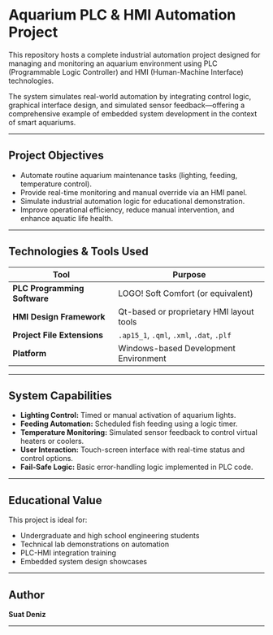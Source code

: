 # Aquarium PLC & HMI Automation Project 

This repository hosts a complete industrial automation project designed for managing and monitoring an aquarium environment using PLC (Programmable Logic Controller) and HMI (Human-Machine Interface) technologies.

The system simulates real-world automation by integrating control logic, graphical interface design, and simulated sensor feedback—offering a comprehensive example of embedded system development in the context of smart aquariums.

---

## Project Objectives

- Automate routine aquarium maintenance tasks (lighting, feeding, temperature control).
- Provide real-time monitoring and manual override via an HMI panel.
- Simulate industrial automation logic for educational demonstration.
- Improve operational efficiency, reduce manual intervention, and enhance aquatic life health.

---

## Technologies & Tools Used

| Tool | Purpose |
|------|---------|
| **PLC Programming Software** | LOGO! Soft Comfort (or equivalent) |
| **HMI Design Framework** | Qt-based or proprietary HMI layout tools |
| **Project File Extensions** | `.ap15_1`, `.qml`, `.xml`, `.dat`, `.plf` |
| **Platform** | Windows-based Development Environment |

---

## System Capabilities

- **Lighting Control:** Timed or manual activation of aquarium lights.
- **Feeding Automation:** Scheduled fish feeding using a logic timer.
- **Temperature Monitoring:** Simulated sensor feedback to control virtual heaters or coolers.
- **User Interaction:** Touch-screen interface with real-time status and control options.
- **Fail-Safe Logic:** Basic error-handling logic implemented in PLC code.

---

## Educational Value

This project is ideal for:

- Undergraduate and high school engineering students
- Technical lab demonstrations on automation
- PLC-HMI integration training
- Embedded system design showcases

---

## Author

**Suat Deniz**  

---

